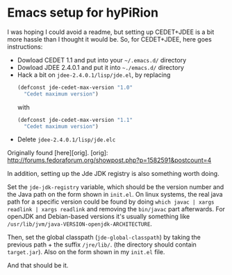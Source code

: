 # Emacs setup for hyPiRion

I was hoping I could avoid a readme, but setting up CEDET+JDEE is a bit more
hassle than I thought it would be. So, for CEDET+JDEE, here goes instructions:

* Dowload CEDET 1.1 and put into your `~/.emacs.d/` directory
* Dowload JDEE 2.4.0.1 and put it into `~./emacs.d/` directory
* Hack a bit on `jdee-2.4.0.1/lisp/jde.el`, by replacing
  ```cl
  (defconst jde-cedet-max-version "1.0"
    "Cedet maximum version")
  ```
  with
  ```cl
  (defconst jde-cedet-max-version "1.1"
    "Cedet maximum version")
  ```
* Delete `jdee-2.4.0.1/lisp/jde.elc`

Originally found [here][orig].
[orig]: http://forums.fedoraforum.org/showpost.php?p=1582591&postcount=4

In addition, setting up the Jde JDK registry is also something worth doing.

Set the `jde-jdk-registry` variable, which should be the version number and the
Java path on the form shown in `init.el`. On linux systems, the real java path
for a specific version could be found by doing `which javac | xargs readlink |
xargs readlink` and removing the `bin/javac` part afterwards. For openJDK and
Debian-based versions it's usually something like
`/usr/lib/jvm/java-VERSION-openjdk-ARCHITECTURE`.

Then, set the global classpath (`jde-global-classpath`) by taking the previous
path + the suffix `/jre/lib/`. (the directory should contain `target.jar`). Also
on the form shown in my `init.el` file.

And that should be it.
